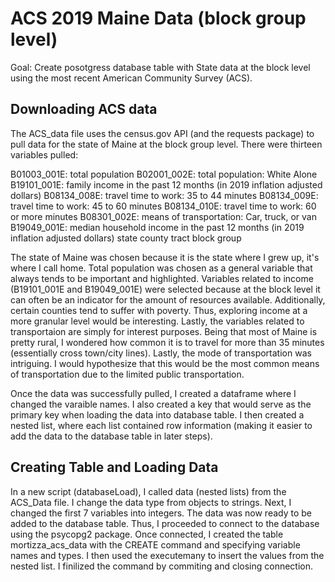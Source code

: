 # ACS 2019 Maine Data (block group level)

Goal: Create posotgress database table with State data at the block level using the most recent American Community Survey (ACS). 


## Downloading ACS data

The ACS_data file uses the census.gov API (and the requests package) to pull data for the state of Maine at the block group level. There were thirteen variables pulled:

B01003_001E: total population 
B02001_002E: total population: White Alone
B19101_001E: family income in the past 12 months (in 2019 inflation adjusted dollars) 
B08134_008E: travel time to work: 35 to 44 minutes
B08134_009E: travel time to work: 45 to 60 minutes
B08134_010E: travel time to work: 60 or more minutes
B08301_002E: means of transportation: Car, truck, or van
B19049_001E: median household income in the past 12 months (in 2019 inflation adjusted dollars)
state
county
tract
block group


The state of Maine was chosen because it is the state where I grew up, it's where I call home. Total population was chosen as a general variable that always tends to be important and highlighted. Variables related to income (B19101_001E and B19049_001E) were selected because at the block level it can often be an indicator for the amount of resources available. Additionally, certain counties tend to suffer with poverty. Thus, exploring income at a more granular level would be interesting. Lastly, the variables related to transportaion are simply for interest purposes. Being that most of Maine is pretty rural, I wondered how common it is to travel for more than 35 minutes (essentially cross town/city lines). Lastly, the mode of transportation was intriguing. I would hypothesize that this would be the most common means of transportation due to the limited public transportation. 

Once the data was successfully pulled, I created a dataframe where I changed the varaible names. I also created a key that would serve as the primary key when loading the data into database table. I then created a nested list, where each list contained row information (making it easier to add the data to the database table in later steps). 

## Creating Table and Loading Data

In a new script (databaseLoad), I called data (nested lists) from the ACS_Data file. I change the data type from objects to strings. Next, I changed the first 7 variables into integers. The data was now ready to be added to the database table. Thus, I proceeded to connect to the database using the psycopg2 package. Once connected, I created the table mortizza_acs_data with the CREATE command and specifying variable names and types. I then used the executemany to insert the values from the nested list. I finilized the command by commiting and closing connection. 


